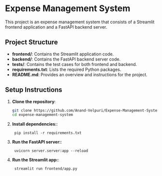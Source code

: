 # Expense Management System

This project is an expense management system that consists of a Streamlit frontend application and a FastAPI backend server.

## Project Structure

- **frontend/**: Contains the Streamlit application code.
- **backend/**: Contains the FastAPI backend server code.
- **tests/**: Contains the test cases for both frontend and backend.
- **requirements.txt**: Lists the required Python packages.
- **README.md**: Provides an overview and instructions for the project.

## Setup Instructions

1. **Clone the repository**:
   ```bash
   git clone https://github.com/Anand-Velpuri/Expense-Management-System.git
   cd expense-management-system
   ```
1. **Install dependencies:**:
   ```commandline
    pip install -r requirements.txt
   ```
1. **Run the FastAPI server:**:
   ```commandline
    uvicorn server.server:app --reload
   ```
1. **Run the Streamlit app:**:
   ```commandline
    streamlit run frontend/app.py
   ```
